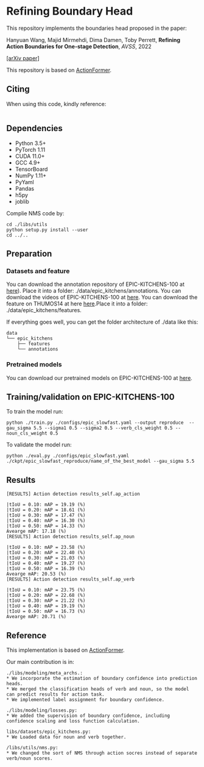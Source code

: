 # Refining Boundary Head

This repository implements the boundaries head proposed in the paper:

Hanyuan Wang, Majid Mirmehdi, Dima Damen, Toby Perrett, **Refining Action Boundaries for One-stage Detection**, *AVSS*, 2022

[[arXiv paper]]( )

This repository is based on [ActionFormer](https://github.com/happyharrycn/actionformer_release).



## Citing

When using this code, kindly reference:

```

```

## Dependencies

* Python 3.5+
* PyTorch 1.11
* CUDA 11.0+
* GCC 4.9+
* TensorBoard
* NumPy 1.11+
* PyYaml
* Pandas
* h5py
* joblib

Complie NMS code by: 
```
cd ./libs/utils
python setup.py install --user
cd ../..
```


## Preparation

### Datasets and feature

You can download the annotation repository of EPIC-KITCHENS-100 at [here](https://github.com/epic-kitchens/epic-kitchens-100-annotations)). Place it into a folder: ./data/epic_kitchens/annotations.
You can download the videos of EPIC-KITCHENS-100 at [here](https://github.com/epic-kitchens/epic-kitchens-download-scripts).
You can download the feature on THUMOS14 at here [here](https://uob-my.sharepoint.com/:u:/g/personal/dm19329_bristol_ac_uk/EeXBKfXuurxNiZ3wazARQQsBD7j76jQMknSTgUTmXFYOog?e=Nt10i2).Place it into a folder: ./data/epic_kitchens/features.

If everything goes well, you can get the folder architecture of ./data like this:

    data                       
    └── epic_kitchens                    
        ├── features              
        └── annotations


### Pretrained models

You can download our pretrained models on EPIC-KITCHENS-100 at [here](https://uob-my.sharepoint.com/:u:/g/personal/dm19329_bristol_ac_uk/Ee4E66e04lhPsajKJZL-bHcBkVEGzkP-A8HjjALAUAPOEQ?e=IwiDkx).



## Training/validation on EPIC-KITCHENS-100
To train the model run:
```
python ./train.py ./configs/epic_slowfast.yaml --output reproduce  --gau_sigma 5.5 --sigma1 0.5 --sigma2 0.5 --verb_cls_weight 0.5 --noun_cls_weight 0.5 

```

To validate the model run:
```
python ./eval.py ./configs/epic_slowfast.yaml ./ckpt/epic_slowfast_reproduce/name_of_the_best_model --gau_sigma 5.5
```

## Results
```
[RESULTS] Action detection results_self.ap_action

|tIoU = 0.10: mAP = 19.19 (%)
|tIoU = 0.20: mAP = 18.61 (%)
|tIoU = 0.30: mAP = 17.47 (%)
|tIoU = 0.40: mAP = 16.30 (%)
|tIoU = 0.50: mAP = 14.33 (%)
Avearge mAP: 17.18 (%)
[RESULTS] Action detection results_self.ap_noun

|tIoU = 0.10: mAP = 23.58 (%)
|tIoU = 0.20: mAP = 22.40 (%)
|tIoU = 0.30: mAP = 21.03 (%)
|tIoU = 0.40: mAP = 19.27 (%)
|tIoU = 0.50: mAP = 16.39 (%)
Avearge mAP: 20.53 (%)
[RESULTS] Action detection results_self.ap_verb

|tIoU = 0.10: mAP = 23.75 (%)
|tIoU = 0.20: mAP = 22.68 (%)
|tIoU = 0.30: mAP = 21.22 (%)
|tIoU = 0.40: mAP = 19.19 (%)
|tIoU = 0.50: mAP = 16.73 (%)
Avearge mAP: 20.71 (%)
```

## Reference

This implementation is based on [ActionFormer](https://github.com/happyharrycn/actionformer_release).

Our main contribution is in: 
```
./libs/modeling/meta_archs.:
* We incorporate the estimation of boundary confidence into prediction heads. 
* We merged the classification heads of verb and noun, so the model can predict results for action task. 
* We implemented label assignment for boundary confidence.

./libs/modeling/losses.py:
* We added the supervision of boundary confidence, including confidence scaling and loss function calculation.

libs/datasets/epic_kitchens.py:
* We Loaded data for noun and verb together. 

/libs/utils/nms.py:
* We changed the sort of NMS through action socres instead of separate verb/noun scores.
```